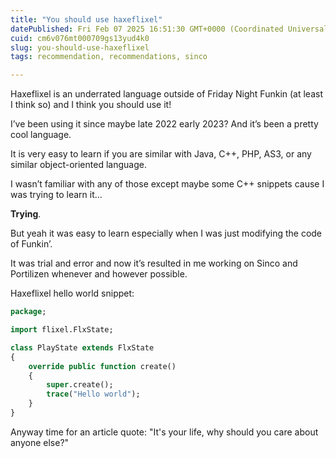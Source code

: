 ```yaml
---
title: "You should use haxeflixel"
datePublished: Fri Feb 07 2025 16:51:30 GMT+0000 (Coordinated Universal Time)
cuid: cm6v076mt000709gs13yud4k0
slug: you-should-use-haxeflixel
tags: recommendation, recommendations, sinco

---
```


Haxeflixel is an underrated language outside of Friday Night Funkin (at least I think so) and I think you should use it!

I’ve been using it since maybe late 2022 early 2023? And it’s been a pretty cool language.

It is very easy to learn if you are similar with Java, C++, PHP, AS3, or any similar object-oriented language.

I wasn’t familiar with any of those except maybe some C++ snippets cause I was trying to learn it…

**Trying**.

But yeah it was easy to learn especially when I was just modifying the code of Funkin’.

It was trial and error and now it’s resulted in me working on Sinco and Portilizen whenever and however possible.

Haxeflixel hello world snippet:

```haxe
package;

import flixel.FlxState;

class PlayState extends FlxState
{
    override public function create()
    {
        super.create();
        trace("Hello world");
    }
}
```

Anyway time for an article quote:
"It's your life, why should you care about anyone else?"